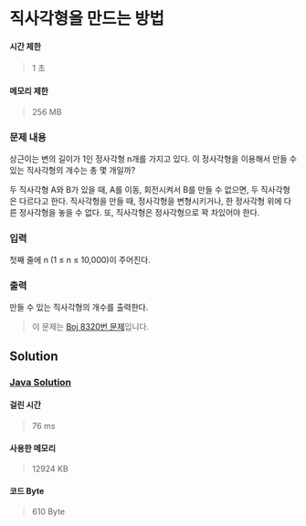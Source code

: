 # 직사각형을 만드는 방법


#### 시간 제한


> 1 초


#### 메모리 제한


> 256 MB


### 문제 내용


상근이는 변의 길이가 1인 정사각형 n개를 가지고 있다. 이 정사각형을 이용해서 만들 수 있는 직사각형의 개수는 총 몇 개일까?

두 직사각형 A와 B가 있을 때, A를 이동, 회전시켜서 B를 만들 수 없으면, 두 직사각형은 다르다고 한다. 직사각형을 만들 때, 정사각형을 변형시키거나, 한 정사각형 위에 다른 정사각형을 놓을 수 없다. 또, 직사각형은 정사각형으로 꽉 차있어야 한다.


### 입력


첫째 줄에 n (1 ≤ n ≤ 10,000)이 주어진다.


### 출력


만들 수 있는 직사각형의 개수를 출력한다.


> 이 문제는 [Boj 8320번 문제](https://www.acmicpc.net/problem/8320)입니다.


## Solution


### [Java Solution](./main.java)


#### 걸린 시간


> 76 ms


#### 사용한 메모리


> 12924 KB


#### 코드 Byte


> 610 Byte
